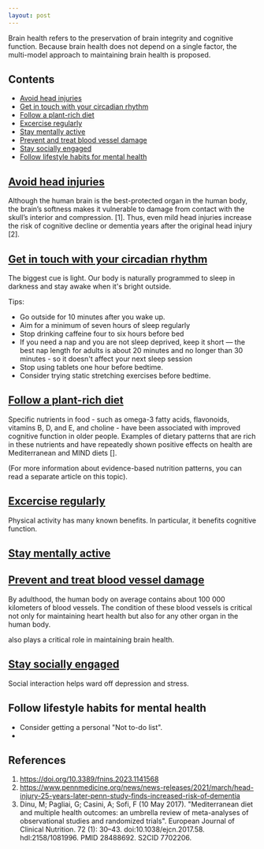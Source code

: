```yaml
---
layout: post
---
```


Brain health refers to the preservation of brain integrity and cognitive function. Because brain health does not depend on a single factor, the multi-model approach to maintaining brain health is proposed. 

## Contents
- [Avoid head injuries](#avoid-head-injuries)
- [Get in touch with your circadian rhythm](#get-in-touch-with-your-circadian-rhythm)
- [Follow a plant-rich diet](#the-middle)
- [Excercise regularly](#excercice-regularly)
- [Stay mentally active](#the-middle)
- [Prevent and treat blood vessel damage](#the-end)
- [Stay socially engaged](#stay-socially-engaged)
- [Follow lifestyle habits for mental health](#follow-lifestyle-habits-for-mental-health)

## [Avoid head injuries](#avoid-head-injuries)

Although the human brain is the best-protected organ in the human body, the brain’s softness makes it vulnerable to damage from contact with the skull’s interior and compression. [1]. Thus, even mild head injuries increase the risk of cognitive decline or dementia years after the original head injury [2].


## [Get in touch with your circadian rhythm](#get-in-touch-with-your-circadian-rhythm)

The biggest cue is light. Our body is naturally programmed to sleep in darkness and stay awake when it's bright outside.

Tips:
-   Go outside for 10 minutes after you wake up.
-   Aim for a minimum of seven hours of sleep regularly
-   Stop drinking caffeine four to six hours before bed
-   If you need a nap and you are not sleep deprived, keep it short — the best nap length for adults is about 20 minutes and no longer than 30 minutes - so it doesn't affect your next sleep session
-   Stop using tablets one hour before bedtime.
-   Consider trying static stretching exercises before bedtime.
  

## [Follow a plant-rich diet](#[Follow-Mediterranean-diet)

Specific nutrients in food - such as omega-3 fatty acids, flavonoids, vitamins B, D, and E, and choline - have been associated with improved cognitive function in older people. Examples of dietary patterns that are rich in these nutrients and have repeatedly shown positive effects on health are Mediterranean and MIND diets []. 

(For more information about evidence-based nutrition patterns, you can read a separate article on this topic).


## [Excercise regularly](#excercice-regularly)

Physical activity has many known benefits. In particular, it benefits cognitive function.


## [Stay mentally active](#the-middle)




## [Prevent and treat blood vessel damage](#the-middle)

By adulthood, the human body on average contains about 100 000 kilometers of blood vessels. The condition of these blood vessels is critical not only for maintaining heart health but also for any other organ in the human body.

also plays a critical role in maintaining brain health.


## [Stay socially engaged](#the-middle)

Social interaction helps ward off depression and stress.


## Follow lifestyle habits for mental health

-   Consider getting a personal "Not to-do list".
-   


## References
1.   https://doi.org/10.3389/fnins.2023.1141568
2.   https://www.pennmedicine.org/news/news-releases/2021/march/head-injury-25-years-later-penn-study-finds-increased-risk-of-dementia
3.   Dinu, M; Pagliai, G; Casini, A; Sofi, F (10 May 2017). "Mediterranean diet and multiple health outcomes: an umbrella review of meta-analyses of observational studies and randomized trials". European Journal of Clinical Nutrition. 72 (1): 30–43. doi:10.1038/ejcn.2017.58. hdl:2158/1081996. PMID 28488692. S2CID 7702206.



